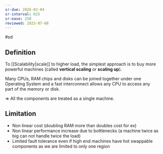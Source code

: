 ```yaml
---
sr-due: 2026-02-04
sr-interval: 625
sr-ease: 250
reviewed: 2023-07-08
---
```


#sd

## Definition

To [[Scalability|scale]] to higher load, the simplest approach is to buy more powerful machines (called **vertical scaling** or **scaling up**).

Many CPUs, RAM chips and disks can be joined together under one Operating System and a fast interconnect allows any CPU to access any part of the memory or disk.

=> All the components are treated as a single machine.

## Limitation

- Non linear cost (doubling RAM more than doubles cost for ex)
- Non linear performance increase due to bottlenecks (a machine twice as big can not handle twice the load)
- Limited fault tolerance even if high end machines have hot swappable components as we are limited to only one region
